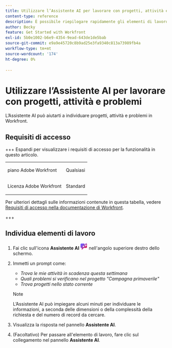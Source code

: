 ```yaml
---
title: Utilizzare l’Assistente AI per lavorare con progetti, attività e problemi
content-type: reference
description: È possibile riepilogare rapidamente gli elementi di lavoro e i documenti utilizzando la funzionalità Riepiloga.
author: Becky
feature: Get Started with Workfront
exl-id: 5b0e1002-b6e9-4354-9ead-643de1de5bab
source-git-commit: e9a9e45720c8b9ad25e3fa9340c813a73989fb4a
workflow-type: tm+mt
source-wordcount: '174'
ht-degree: 0%

---
```


# Utilizzare l’Assistente AI per lavorare con progetti, attività e problemi


L’Assistente AI può aiutarti a individuare progetti, attività e problemi in Workfront.

## Requisiti di accesso

+++ Espandi per visualizzare i requisiti di accesso per la funzionalità in questo articolo.

<table style="table-layout:auto"> 
 <col> 
 <col> 
 <tbody> 
  <tr> 
   <td role="rowheader">piano Adobe Workfront</td> 
   <td><p>Qualsiasi</p>
  </tr> 
  <tr> 
   <td role="rowheader">Licenza Adobe Workfront</td> 
   <td><p>Standard</p>
  </tr> 
 </tbody> 
</table>

Per ulteriori dettagli sulle informazioni contenute in questa tabella, vedere [Requisiti di accesso nella documentazione di Workfront](/help/quicksilver/administration-and-setup/add-users/access-levels-and-object-permissions/access-level-requirements-in-documentation.md).

+++

## Individua elementi di lavoro

1. Fai clic sull&#39;icona **Assistente AI** ![Icona Assistente AI](assets/ai-assistant-icon.png) nell&#39;angolo superiore destro dello schermo.
1. Immetti un prompt come:

   * *Trova le mie attività in scadenza questa settimana*
   * *Quali problemi si verificano nel progetto &quot;Campagna primaverile&quot;*
   * *Trova progetti nello stato corrente*

   >[!NOTE]
   >
   > L’Assistente AI può impiegare alcuni minuti per individuare le informazioni, a seconda delle dimensioni o della complessità della richiesta e del numero di record da cercare.
1. Visualizza la risposta nel pannello **Assistente AI**.
1. (Facoltativo) Per passare all&#39;elemento di lavoro, fare clic sul collegamento nel pannello **Assistente AI**.


<!--

## Create a work item

1. Click the **AI Assistant** icon ![AI Assistant icon](assets/ai-assistant-icon.png) near the upper-right corner of the screen.
1. Enter a prompt such as 

   * Create project "Spring campaign"
   * Add issue "UI Bug" to project "New UI" 
   * Create "photoshoot" task in project "Spring campaign"

1. Check the AI Assistant response to ensure that it is taking the desired action
1. (Conditional) If the response describes the correct action, click **Yes**.

   AI Assistant may take a few moments to create the item, depending on how large or complex the prompt is and how many records it needs to search.
1. (Conditional) To cancel the creation of the new item, click **No**.
1. (Optional) To go to the work item, click the link in the AI Assistant panel.

>[!NOTE]
>
>We recommend checking the new item to ensure that it was created as expected.

-->

<!--

## Update a work item

1. Click the **AI Assistant** icon ![AI Assistant icon](assets/ai-assistant-icon.png) near the upper-right corner of the screen.
1. Enter a prompt such as 

   * Assign task "Photoshoot" to me
   * Change "Spring Campaign" status to Current 

1. Check the AI Assistant response to ensure that it is taking the desired action
1. (Conditional) If the response describes the correct action, click **Yes**.

   AI Assistant may take a few moments to update the item, depending on how large or complex the prompt is and how many records it needs to search.
1. (Conditional) To cancel the creation of the new item, click **No**.
1. (Optional) To go to the work item, click the link in the AI Assistant panel.

-->
